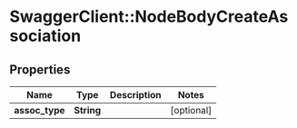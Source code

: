 # SwaggerClient::NodeBodyCreateAssociation

## Properties
Name | Type | Description | Notes
------------ | ------------- | ------------- | -------------
**assoc_type** | **String** |  | [optional] 


